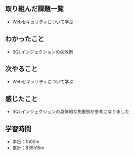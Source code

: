 ## 取り組んだ課題一覧
- Webセキュリティについて学ぶ
## わかったこと
- SQLインジェクションの失敗例
## 次やること
- Webセキュリティについて学ぶ
## 感じたこと
- SQLインジェクションの具体的な失敗例が参考になりました
## 学習時間
- 本日：1h00m
- 累計：835h15m
